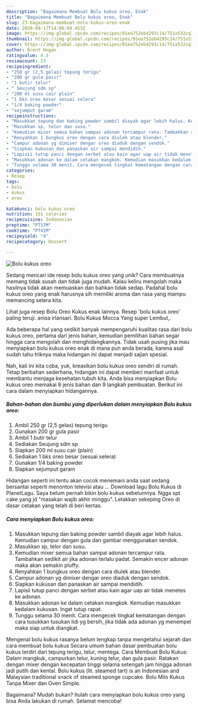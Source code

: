 ```yaml
---
description: "Bagaimana Membuat Bolu kukus oreo, Enak"
title: "Bagaimana Membuat Bolu kukus oreo, Enak"
slug: 23-bagaimana-membuat-bolu-kukus-oreo-enak
date: 2020-08-17T14:06:04.453Z
image: https://img-global.cpcdn.com/recipes/01ea752eb4293c14/751x532cq70/bolu-kukus-oreo-foto-resep-utama.jpg
thumbnail: https://img-global.cpcdn.com/recipes/01ea752eb4293c14/751x532cq70/bolu-kukus-oreo-foto-resep-utama.jpg
cover: https://img-global.cpcdn.com/recipes/01ea752eb4293c14/751x532cq70/bolu-kukus-oreo-foto-resep-utama.jpg
author: Brent Hogan
ratingvalue: 4.3
reviewcount: 13
recipeingredient:
- "250 gr (2,5 gelas) tepung terigu"
- "200 gr gula pasir"
- "1 butir telur"
- " Seujung sdm sp"
- "200 ml susu cair plain"
- "1 bks oreo besar sesuai selera"
- "1/4 baking powder"
- "sejumput garam"
recipeinstructions:
- "Masukkan tepung dan baking powder sambil diayak agar lebih halus. Kemudian campur dengan gula dan gambar menggunakan sendok."
- "Masukkan sp, telor dan susu."
- "Kemudian mixer semua bahan sampai adonan tercampur rata. Tambahkan sedikit air jika adonan terlalu padat. Semakin encer adonan maka akan semakin pluffy."
- "Renyahkan 1 bungkus oreo dengan cara diulek atau blender."
- "Campur adonan yg dimixer dengar oreo diaduk dengan sendok."
- "Siapkan kukusan dan panaskan air sampai mendidih."
- "Lapisii tutup panci dengan serbet atau kain agar uap air tidak menetes ke adonan."
- "Masukkan adonan ke dalam cetakan mangkok. Kemudian masukkan kedalam kukusan. Ingat tutup rapat."
- "Tunggu selama 30 menit. Cara mengecek tingkat kematangan dengan cara tusukkan tusukan lidi yg bersih, jika tidak ada adonan yg menempel maka siap untuk diangkat."
categories:
- Resep
tags:
- bolu
- kukus
- oreo

katakunci: bolu kukus oreo 
nutrition: 151 calories
recipecuisine: Indonesian
preptime: "PT17M"
cooktime: "PT41M"
recipeyield: "4"
recipecategory: Dessert

---
```



![Bolu kukus oreo](https://img-global.cpcdn.com/recipes/01ea752eb4293c14/751x532cq70/bolu-kukus-oreo-foto-resep-utama.jpg)

Sedang mencari ide resep bolu kukus oreo yang unik? Cara membuatnya memang tidak susah dan tidak juga mudah. Kalau keliru mengolah maka hasilnya tidak akan memuaskan dan bahkan tidak sedap. Padahal bolu kukus oreo yang enak harusnya sih memiliki aroma dan rasa yang mampu memancing selera kita.

Lihat juga resep Bolu Oreo Kukus enak lainnya. Resep &#39;bolu kukus oreo&#39; paling teruji. anisa irlansari. Bolu Kukus Mocca Yang super Lembut,.

Ada beberapa hal yang sedikit banyak mempengaruhi kualitas rasa dari bolu kukus oreo, pertama dari jenis bahan, kemudian pemilihan bahan segar hingga cara mengolah dan menghidangkannya. Tidak usah pusing jika mau menyiapkan bolu kukus oreo enak di mana pun anda berada, karena asal sudah tahu triknya maka hidangan ini dapat menjadi sajian spesial.


Nah, kali ini kita coba, yuk, kreasikan bolu kukus oreo sendiri di rumah. Tetap berbahan sederhana, hidangan ini dapat memberi manfaat untuk membantu menjaga kesehatan tubuh kita. Anda bisa menyiapkan Bolu kukus oreo memakai 8 jenis bahan dan 9 langkah pembuatan. Berikut ini cara dalam menyiapkan hidangannya.

<!--inarticleads1-->

##### Bahan-bahan dan bumbu yang diperlukan dalam menyiapkan Bolu kukus oreo:

1. Ambil 250 gr (2,5 gelas) tepung terigu
1. Gunakan 200 gr gula pasir
1. Ambil 1 butir telur
1. Sediakan  Seujung sdm sp
1. Siapkan 200 ml susu cair (plain)
1. Sediakan 1 bks oreo besar (sesuai selera)
1. Gunakan 1/4 baking powder
1. Siapkan sejumput garam


Hidangan seperti ini tentu akan cocok menemani anda saat sedang bersantai seperti menonton televisi atau … Download lagu Bolu Kukus di PlanetLagu. Saya belum pernah bikin bolu kukus sebelumnya. Ngga spt cake yang jd &#34;masakan wajib akhir minggu&#34;. Letakkan sekeping Oreo di dasar cetakan yang telah di beri kertas. 

<!--inarticleads2-->

##### Cara menyiapkan Bolu kukus oreo:

1. Masukkan tepung dan baking powder sambil diayak agar lebih halus. Kemudian campur dengan gula dan gambar menggunakan sendok.
1. Masukkan sp, telor dan susu.
1. Kemudian mixer semua bahan sampai adonan tercampur rata. Tambahkan sedikit air jika adonan terlalu padat. Semakin encer adonan maka akan semakin pluffy.
1. Renyahkan 1 bungkus oreo dengan cara diulek atau blender.
1. Campur adonan yg dimixer dengar oreo diaduk dengan sendok.
1. Siapkan kukusan dan panaskan air sampai mendidih.
1. Lapisii tutup panci dengan serbet atau kain agar uap air tidak menetes ke adonan.
1. Masukkan adonan ke dalam cetakan mangkok. Kemudian masukkan kedalam kukusan. Ingat tutup rapat.
1. Tunggu selama 30 menit. Cara mengecek tingkat kematangan dengan cara tusukkan tusukan lidi yg bersih, jika tidak ada adonan yg menempel maka siap untuk diangkat.


Mengenal bolu kukus rasanya belum lengkap tanpa mengetahui sejarah dan cara membuat bolu kukus Secara umum bahan dasar pembuatan bolu kukus terdiri dari tepung terigu, telur, mentega. Cara Membuat Bolu Kukus: Dalam mangkuk, campurkan telur, kuning telur, dan gula pasir. Ratakan dengan mixer dengan kecepatan tinggi selama setengah jam hingga adonan jadi putih dan kental. Bolu kukus (lit. steamed tart) is an Indonesian and Malaysian traditional snack of steamed sponge cupcake. Bolu Milo Kukus Tanpa Mixer dan Oven Simple. 

Bagaimana? Mudah bukan? Itulah cara menyiapkan bolu kukus oreo yang bisa Anda lakukan di rumah. Selamat mencoba!
